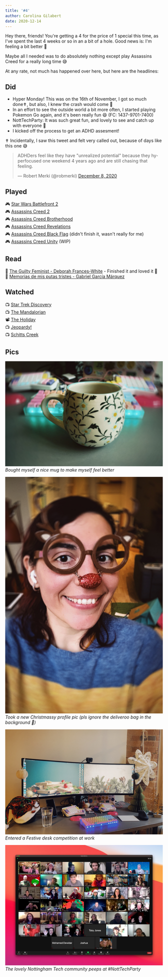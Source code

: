 ```yaml
---
title: '#4'
author: Carolina Gilabert
date: 2020-12-14
---
```


Hey there, friends! You're getting a 4 for the price of 1 special this time, as I've spent the last 4 weeks or so in an a bit of a hole. Good news is: I'm feeling a bit better 🙂

Maybe all I needed was to do absolutely nothing except play Assassins Creed for a really long time 😅

At any rate, not much has happened over here, but here are the headlines:

## Did

- Hyper Monday! This was on the 16th of November, I got so much done✝, but also, I knew the crash would come 🙈
- In an effort to see the outside world a bit more often, I started playing Pokemon Go again, and it's been really fun 😄 (FC: 1437-9701-7400)
- NottTechParty: It was such great fun, and lovely to see and catch up with everyone 🎉
- I kicked off the process to get an ADHD assesment!

✝ Incidentally, I saw this tweet and felt very called out, because of days like this one 😅

<blockquote class="twitter-tweet"><p lang="en" dir="ltr">ADHDers feel like they have &quot;unrealized potential&quot; because they hyperfocused one weekend 4 years ago and are still chasing that feeling.</p>&mdash; Robert Merki (@robmerki) <a href="https://twitter.com/robmerki/status/1336453003788890116?ref_src=twsrc%5Etfw">December 8, 2020</a></blockquote> <script async src="https://platform.twitter.com/widgets.js" charset="utf-8"></script> 

## Played

🎮 [Star Wars Battlefront 2](https://store.playstation.com/en-gb/product/EP0006-CUSA05749_00-BATTLEFRONTII000)  
🎮 [Assassins Creed 2](https://store.playstation.com/en-gb/product/EP0001-CUSA04893_00-ACLEGACYHD000000)  
🎮 [Assassins Creed Brotherhood](https://store.playstation.com/en-gb/product/EP0001-CUSA04893_00-ACLEGACYHD000000)  
🎮 [Assassins Creed Revelations](https://store.playstation.com/en-gb/product/EP0001-CUSA04893_00-ACLEGACYHD000000)  
🎮 [Assassins Creed Black Flag](https://store.playstation.com/en-gb/product/EP0001-CUSA00009_00-B000000000000742) (didn't finish it, wasn't really for me)  
🎮 [Assassins Creed Unity](https://store.playstation.com/en-gb/product/EP0001-CUSA00605_00-AC5GAMEPS4000001) (WIP)  

## Read

📖 [The Guilty Feminist - Deborah Frances-White](https://uk.bookshop.org/books/the-guilty-feminist-the-sunday-times-bestseller-breathes-life-into-conversations-about-feminism-phoebe-waller-bridge/9780349010120) - Finished it and loved it 💛  
📖 [Memorias de mis putas tristes - Gabriel García Márquez](https://uk.bookshop.org/books/memories-of-my-melancholy-whores/9780241968543)  

## Watched

📺 [Star Trek Discovery](https://www.netflix.com/title/80126024)  
📺 [The Mandalorian](https://www.disneyplus.com/series/the-mandalorian/3jLIGMDYINqD)  
📽 [The Holiday](https://www.netflix.com/title/70045854)  
📺 [Jeopardy!](https://www.netflix.com/title/81034099)  
📺 [Schitts Creek](https://www.netflix.com/title/80036165)  

## Pics

![A cream coloured mug with green vines all over and small daisies painted on it.](mugshot.jpg)
*Bought myself a nice mug to make myself feel better*

![A selfie of me wearing a pair of reindeer glasses: those are brown with antlers coming off the eyes and a red nose linked to them by a short chain.](reindeer-selfie.jpg)
*Took a new Christmassy profile pic (pls ignore the deliveroo bag in the background 🙈)*

![My desk, with some Christmas decorations: I put a santa hat and my reindeer glasses on the homepod, then there are a few baubles and paper trees on the right hand side. In the centre, a big monitor with a christmassy wallpaper of a pile of presents.](festive-desk.jpg)
*Entered a Festive desk competition at work*

![Screenshot of a zoom meeting, with around 50 smiling people with varying degrees of Christmas decorations.](nott-tech-party.jpg)
*The lovely Nottingham Tech community peeps at #NottTechParty*